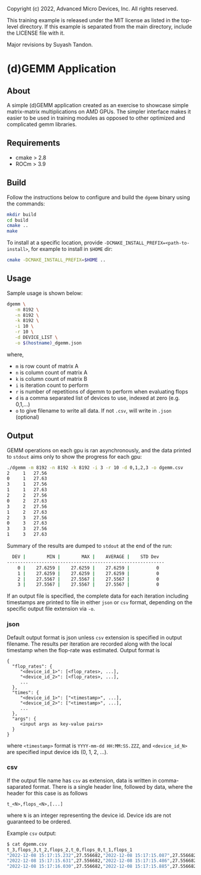 Copyright (c) 2022, Advanced Micro Devices, Inc. All rights reserved.

This training example is released under the MIT license as listed
in the top-level directory. If this example is separated from the
main directory, include the LICENSE file with it.

Major revisions by Suyash Tandon.

# (d)GEMM Application

## About
A simple (d)GEMM application created as an exercise to showcase simple matrix-matrix multiplications on AMD GPUs.
The simpler interface makes it easier to be used in training modules as opposed to other optimized and complicated gemm libraries.

## Requirements

- cmake > 2.8
- ROCm > 3.9

## Build
Follow the instructions below to configure and build the `dgemm` binary using the commands:  
```bash
mkdir build
cd build
cmake ..
make
```
To install at a specific location, provide `-DCMAKE_INSTALL_PREFIX=<path-to-install>`, for example to install in `$HOME` dir:
```bash
cmake -DCMAKE_INSTALL_PREFIX=$HOME ..
```

## Usage
Sample usage is shown below:
```bash
dgemm \
   -m 8192 \
   -n 8192 \
   -k 8192 \
   -i 10 \
   -r 10 \
   -d DEVICE_LIST \
   -o $(hostname)_dgemm.json
```

where,
   - `m` is row count of matrix A
   - `n` is column count of matrix A
   - `k` is column count of matrix B
   - `i` is iteration count to perform
   - `r` is number of repetitions of dgemm to perform when evaluating
     flops
   - `d` is a comma separated list of devices to use, indexed at zero (e.g. 0,1,...)
   - `o` to give filename to write all data. If not `.csv`, will write in `.json` (optional)

## Output

GEMM operations on each gpu is ran asynchronously, and the data
printed to `stdout` aims only to show the progress for each
gpu:
```bash
./dgemm -m 8192 -n 8192 -k 8192 -i 3 -r 10 -d 0,1,2,3 -o dgemm.csv
2     1   27.56
0     1   27.63
3     1   27.56
1     1   27.63
2     2   27.56
0     2   27.63
3     2   27.56
1     2   27.63
2     3   27.56
0     3   27.63
3     3   27.56
1     3   27.63
```
Summary of the results are dumped to `stdout` at the end of the run:
```bash
  DEV |        MIN |        MAX |    AVERAGE |    STD Dev
-----------------------------------------------------------
    0 |    27.6259 |    27.6259 |    27.6259 |          0
    1 |    27.6259 |    27.6259 |    27.6259 |          0
    2 |    27.5567 |    27.5567 |    27.5567 |          0
    3 |    27.5567 |    27.5567 |    27.5567 |          0
```

If an output file is specified, the complete data for each iteration
including timestamps are printed to file in either `json` or `csv`
format, depending on the specific output file extension via `-o`.


### json

Default output format is json unless `csv` extension is specified in
output filename. The results per iteration are recorded along with the
local timestamp when the flop-rate was estimated. Output format is

```text
{
  "flop_rates": {
     "<device_id_1>": [<flop_rates>, ...],
     "<device_id_2>": [<flop_rates>, ...],
     ...
  },
  "times": {
     "<device_id_1>": ["<timestamp>", ...],
     "<device_id_2>": ["<timestamp>", ...],
     ...
  },
  "args": {
     <input args as key-value pairs>
  }
}
```

where `<timestamp>` format is `YYYY-mm-dd HH:MM:SS.ZZZ`, and
`<device_id_N>` are specified input device ids (0, 1, 2, ...).


### csv

If the output file name has `csv` as extension, data is written in
comma-saparated format. There is a single header line, followed by
data, where the header for this case is as follows

```text
t_<N>,flops_<N>,[...]
```

where `N` is an integer representing the device id. Device ids are not
guaranteed to be ordered.

Example `csv` output:

```bash
$ cat dgemm.csv
t_3,flops_3,t_2,flops_2,t_0,flops_0,t_1,flops_1
"2022-12-08 15:17:15.232",27.556682,"2022-12-08 15:17:15.087",27.556682,"2022-12-08 15:17:15.228",27.625920,"2022-12-08 15:17:15.437",27.625920
"2022-12-08 15:17:15.631",27.556682,"2022-12-08 15:17:15.486",27.556682,"2022-12-08 15:17:15.627",27.625920,"2022-12-08 15:17:15.836",27.625920
"2022-12-08 15:17:16.030",27.556682,"2022-12-08 15:17:15.885",27.556682,"2022-12-08 15:17:16.025",27.625920,"2022-12-08 15:17:16.234",27.625920
```
